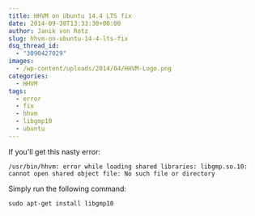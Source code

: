 ```yaml
---
title: HHVM on Ubuntu 14.4 LTS fix
date: 2014-09-30T13:33:30+00:00
author: Janik von Rotz
slug: hhvm-on-ubuntu-14-4-lts-fix
dsq_thread_id:
  - "3090427029"
images:
  - /wp-content/uploads/2014/04/HHVM-Logo.png
categories:
  - HHVM
tags:
  - error
  - fix
  - hhvm
  - libgmp10
  - ubuntu
---
```

If you'll get this nasty error:

	/usr/bin/hhvm: error while loading shared libraries: libgmp.so.10: cannot open shared object file: No such file or directory

Simply run the following command:

	sudo apt-get install libgmp10
